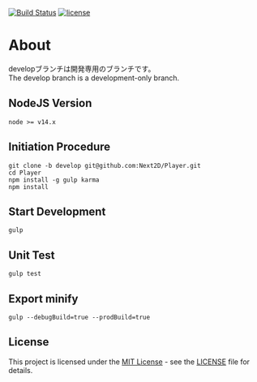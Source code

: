 [![Build Status](https://github.com/Next2D/Player/actions/workflows/main.yml/badge.svg)](https://github.com/Next2D/Player/actions)
[![license](https://img.shields.io/github/license/Next2D/Player)](https://github.com/Next2D/Player/blob/main/LICENSE)

# About
developブランチは開発専用のブランチです。  
The develop branch is a development-only branch.

## NodeJS Version
```
node >= v14.x
```

## Initiation Procedure
```
git clone -b develop git@github.com:Next2D/Player.git
cd Player
npm install -g gulp karma
npm install
```

## Start Development
```
gulp
```

## Unit Test
```
gulp test
```

## Export minify
```
gulp --debugBuild=true --prodBuild=true
```

## License
This project is licensed under the [MIT License](https://opensource.org/licenses/MIT) - see the [LICENSE](LICENSE) file for details.